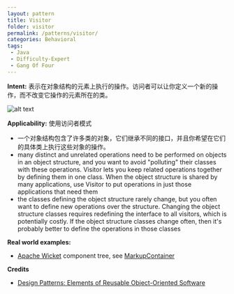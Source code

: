 ```yaml
---
layout: pattern
title: Visitor
folder: visitor
permalink: /patterns/visitor/
categories: Behavioral
tags:
 - Java
 - Difficulty-Expert
 - Gang Of Four
---
```


**Intent:** 表示在对象结构的元素上执行的操作。访问者可以让你定义一个新的操作，而不改变它操作的元素所在的类。

![alt text](./etc/visitor_1.png "Visitor")

**Applicability:** 使用访问者模式

* 一个对象结构包含了许多类的对象，它们继承不同的接口，并且你希望在它们的具体类上执行这些对象的操作。
* many distinct and unrelated operations need to be performed on objects in an object structure, and you want to avoid "polluting" their classes with these operations. Visitor lets you keep related operations together by defining them in one class. When the object structure is shared by many applications, use Visitor to put operations in just those applications that need them
* the classes defining the object structure rarely change, but you often want to define new operations over the structure. Changing the object structure classes requires redefining the interface to all visitors, which is potentially costly. If the object structure classes change often, then it's probably better to define the operations in those classes

**Real world examples:**

* [Apache Wicket](https://github.com/apache/wicket) component tree, see [MarkupContainer](https://github.com/apache/wicket/blob/b60ec64d0b50a611a9549809c9ab216f0ffa3ae3/wicket-core/src/main/java/org/apache/wicket/MarkupContainer.java)

**Credits**

* [Design Patterns: Elements of Reusable Object-Oriented Software](http://www.amazon.com/Design-Patterns-Elements-Reusable-Object-Oriented/dp/0201633612)
